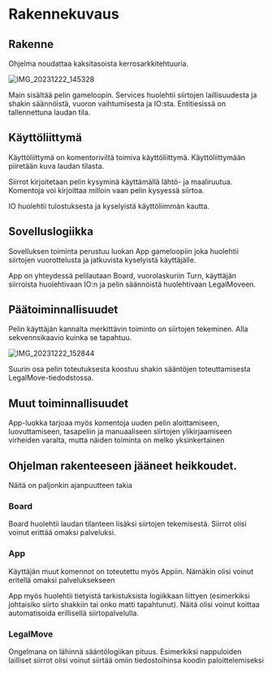# Rakennekuvaus

## Rakenne

Ohjelma noudattaa kaksitasoista kerrosarkkitehtuuria.

![IMG_20231222_145328](https://github.com/kaarleol/ohte-chess/assets/127772376/9c3cf257-cc6c-4984-8e12-8fc4f698656e)

Main sisältää pelin gameloopin. Services huolehtii siirtojen laillisuudesta ja shakin säännöistä, vuoron vaihtumisesta ja IO:sta. Entitiesissä on tallennettuna laudan tila.

## Käyttöliittymä

Käyttöliittymä on komentoriviltä toimiva käyttöliittymä. Käyttöliittymään piiretään kuva laudan tilasta. 

Siirrot kirjoitetaan pelin kysyminä käyttämällä lähtö- ja maaliruutua. Komentoja voi kirjoittaa milloin vaan pelin kysyessä siirtoa.

IO huolehtii tulostuksesta ja kyselyistä käyttöliimmän kautta.

## Sovelluslogiikka

Sovelluksen toiminta perustuu luokan App gameloopiin joka huolehtii siirtojen vuorottelusta ja jatkuvista kyselyistä käyttäjälle.

App on yhteydessä pelilautaan Board, vuorolaskuriin Turn, käyttäjän siirroista huolehtivaan IO:n ja pelin säännöistä huolehtivaan LegalMoveen. 

## Päätoiminnallisuudet

Pelin käyttäjän kannalta merkittävin toiminto on siirtojen tekeminen. Alla sekvennsikaavio kuinka se tapahtuu.

![IMG_20231222_152844](https://github.com/kaarleol/ohte-chess/assets/127772376/671248db-7fa8-40de-8196-3aa34c00a8e9)

Suurin osa pelin toteutuksesta koostuu shakin sääntöjen toteuttamisesta LegalMove-tiedodstossa.

## Muut toiminnallisuudet

App-luokka tarjoaa myös komentoja uuden pelin aloittamiseen, luovuttamiseen, tasapeliin ja manuaaliseen siirtojen ylikirjaamiseen virheiden varalta, mutta näiden toiminta on melko yksinkertainen

## Ohjelman rakenteeseen jääneet heikkoudet.

Näitä on paljonkin ajanpuutteen takia

### Board

Board huolehtii laudan tilanteen lisäksi siirtojen tekemisestä. Siirrot olisi voinut erittää omaksi palveluksi.

### App

Käyttäjän muut komennot on toteutettu myös Appiin. Nämäkin olisi voinut eritellä omaksi palveluksekseen

App myös huolehtii tietyistä tarkistuksista logiikkaan liittyen (esimerkiksi johtaisiko siirto shakkiin tai onko matti tapahtunut). Näitä olisi voinut koittaa automatisoida erillisellä siirtopalvelulla.

### LegalMove

Ongelmana on lähinnä sääntölogiikan pituus. Esimerkiksi nappuloiden lailliset siirrot olisi voinut siirtää omiin tiedostoihinsa koodin paloittelemiseksi

